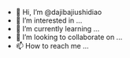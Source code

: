 - 👋 Hi, I’m @dajibajiushidiao
- 👀 I’m interested in ...
- 🌱 I’m currently learning ...
- 💞️ I’m looking to collaborate on ...
- 📫 How to reach me ...

<!---
dajibajiushidiao/dajibajiushidiao is a ✨ special ✨ repository because its `README.md` (this file) appears on your GitHub profile.
You can click the Preview link to take a look at your changes.
--->
